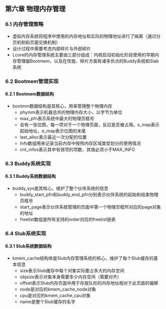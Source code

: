 ## 第六章 物理内存管理

### 6.1 内存管理策略

- 虚拟内存系统将程序中使用的内存地址和实际的物理地址进行了隔离（通过分页机制和页面交换机制）
- 设计过程中需要考虑内部碎片与外部碎片
- Lcore的内存管理系统主要由三部分组成：内核启动初始化阶段使用的早期内存管理器Bootmem，以及在性能、碎片方面有诸多优点的Buddy系统和Slab系统

### 6.2 Bootmem管理实现

#### 6.2.1 Bootmem数据结构

- bootmm数据结构是其核心，用来管理整个物理内存
  - phymm表示机器总共的物理内存大小，以字节为单位
  - max_pfn表示系统中最大的物理页框号
  - 会有一张位图，每一项对于一个物理页面，反应是否被占用。s_map表示起始地址，e_map表示位图的末尾
  - last_alloc表示最近一次分配的位置
  - Info数组用来记录当前内存中按照内存区域类型划分的使用情况
  - cnt_infos表示其中有效项的项数，其值必须小于MAX_INFO

### 6.3 Buddy系统实现

#### 6.3.1 Buddy系统数据结构

- buddy_sys是其核心，维护了整个伙伴系统的信息
  - buddy_start_pfn和buddy_end_pfn分别表示伙伴系统的起始和结束物理页框号
  - start_page表示伙伴系统管理的页面中第一个物理页框所对应的page对象的地址
  - freelist数组是所有支持的order对应的freelist链表

### 6.4 Slub系统实现

#### 6.3.1 Slub系统数据结构

- kmem_cache结构体是Slub内存管理系统的核心，维护了每个Slub缓存的基本信息
  - size表示Slub缓存中每个对象实际要占多大的内存空间
  - objsize表示对象本身需要多少内存空间（需要对齐）
  - offset表示Slub内存页面中用于存放队形的内存地址相对于此页面的偏移
  - node是对应的kmem_cache_node对象
  - cpu是对应的kmem_cache_cpu对象
  - name是整个Slub缓存的名字